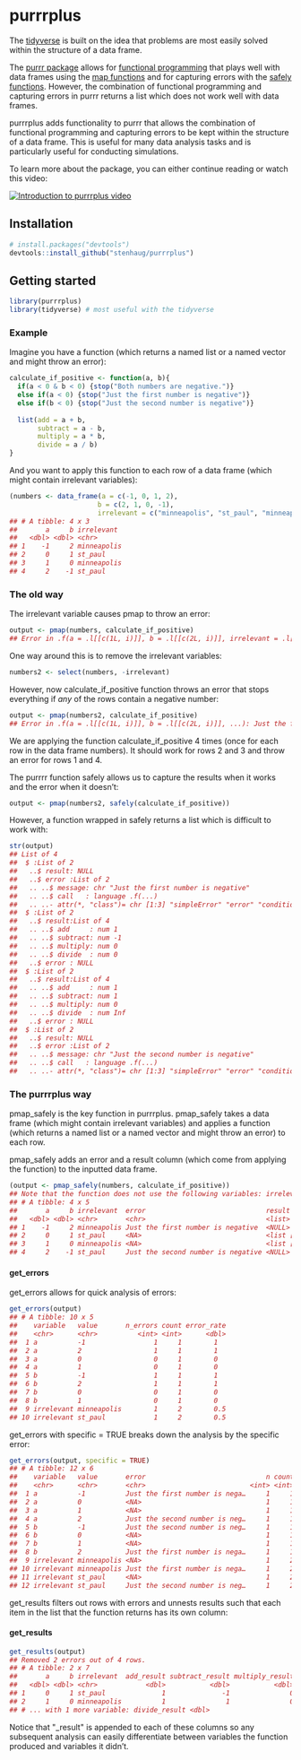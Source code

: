 
# purrrplus 

The [tidyverse](https://www.tidyverse.org/) is built on the idea that
problems are most easily solved within the structure of a data frame.

The [purrr package](https://purrr.tidyverse.org/) allows for [functional
programming](http://adv-r.had.co.nz/Functional-programming.html) that
plays well with data frames using the [map
functions](https://purrr.tidyverse.org/reference/map2.html) and for
capturing errors with the [safely
functions](https://purrr.tidyverse.org/reference/safely.html). However,
the combination of functional programming and capturing errors in purrr
returns a list which does not work well with data frames.

purrrplus adds functionality to purrr that allows the combination of
functional programming and capturing errors to be kept within the
structure of a data frame. This is useful for many data analysis tasks
and is particularly useful for conducting simulations.

To learn more about the package, you can either continue reading or
watch this video:

[![Introduction to purrrplus
video](man/figures/video_thumbnail.png)](https://www.youtube.com/watch?v=7QWzuBiHDk8&list=PLLxj8fULvXwGOf8uHlL4Tr62oXSB5k_in)

## Installation

``` r
# install.packages("devtools")
devtools::install_github("stenhaug/purrrplus")
```

## Getting started

``` r
library(purrrplus)
library(tidyverse) # most useful with the tidyverse
```

### Example

Imagine you have a function (which returns a named list or a named
vector and might throw an error):

``` r
calculate_if_positive <- function(a, b){
  if(a < 0 & b < 0) {stop("Both numbers are negative.")}
  else if(a < 0) {stop("Just the first number is negative")}
  else if(b < 0) {stop("Just the second number is negative")}
  
  list(add = a + b,
       subtract = a - b,
       multiply = a * b,
       divide = a / b)
}
```

And you want to apply this function to each row of a data frame (which
might contain irrelevant variables):

``` r
(numbers <- data_frame(a = c(-1, 0, 1, 2),
                      b = c(2, 1, 0, -1),
                      irrelevant = c("minneapolis", "st_paul", "minneapolis", "st_paul")))
## # A tibble: 4 x 3
##       a     b irrelevant 
##   <dbl> <dbl> <chr>      
## 1    -1     2 minneapolis
## 2     0     1 st_paul    
## 3     1     0 minneapolis
## 4     2    -1 st_paul
```

### The old way

The irrelevant variable causes pmap to throw an error:

``` r
output <- pmap(numbers, calculate_if_positive)
## Error in .f(a = .l[[c(1L, i)]], b = .l[[c(2L, i)]], irrelevant = .l[[c(3L, : unused argument (irrelevant = .l[[c(3, i)]])
```

One way around this is to remove the irrelevant variables:

``` r
numbers2 <- select(numbers, -irrelevant)
```

However, now calculate\_if\_positive function throws an error that stops
everything if *any* of the rows contain a negative number:

``` r
output <- pmap(numbers2, calculate_if_positive)
## Error in .f(a = .l[[c(1L, i)]], b = .l[[c(2L, i)]], ...): Just the first number is negative
```

We are applying the function calculate\_if\_positive 4 times (once for
each row in the data frame numbers). It should work for rows 2 and 3 and
throw an error for rows 1 and 4.

The purrrr function safely allows us to capture the results when it
works and the error when it doesn’t:

``` r
output <- pmap(numbers2, safely(calculate_if_positive))
```

However, a function wrapped in safely returns a list which is difficult
to work with:

``` r
str(output)
## List of 4
##  $ :List of 2
##   ..$ result: NULL
##   ..$ error :List of 2
##   .. ..$ message: chr "Just the first number is negative"
##   .. ..$ call   : language .f(...)
##   .. ..- attr(*, "class")= chr [1:3] "simpleError" "error" "condition"
##  $ :List of 2
##   ..$ result:List of 4
##   .. ..$ add     : num 1
##   .. ..$ subtract: num -1
##   .. ..$ multiply: num 0
##   .. ..$ divide  : num 0
##   ..$ error : NULL
##  $ :List of 2
##   ..$ result:List of 4
##   .. ..$ add     : num 1
##   .. ..$ subtract: num 1
##   .. ..$ multiply: num 0
##   .. ..$ divide  : num Inf
##   ..$ error : NULL
##  $ :List of 2
##   ..$ result: NULL
##   ..$ error :List of 2
##   .. ..$ message: chr "Just the second number is negative"
##   .. ..$ call   : language .f(...)
##   .. ..- attr(*, "class")= chr [1:3] "simpleError" "error" "condition"
```

### The purrrplus way

pmap\_safely is the key function in purrrplus. pmap\_safely takes a data
frame (which might contain irrelevant variables) and applies a function
(which returns a named list or a named vector and might throw an error)
to each row.

pmap\_safely adds an error and a result column (which come from applying
the function) to the inputted data frame.

``` r
(output <- pmap_safely(numbers, calculate_if_positive))
## Note that the function does not use the following variables: irrelevant
## # A tibble: 4 x 5
##       a     b irrelevant  error                              result    
##   <dbl> <dbl> <chr>       <chr>                              <list>    
## 1    -1     2 minneapolis Just the first number is negative  <NULL>    
## 2     0     1 st_paul     <NA>                               <list [4]>
## 3     1     0 minneapolis <NA>                               <list [4]>
## 4     2    -1 st_paul     Just the second number is negative <NULL>
```

#### get\_errors

get\_errors allows for quick analysis of errors:

``` r
get_errors(output)
## # A tibble: 10 x 5
##    variable   value       n_errors count error_rate
##    <chr>      <chr>          <int> <int>      <dbl>
##  1 a          -1                 1     1        1  
##  2 a          2                  1     1        1  
##  3 a          0                  0     1        0  
##  4 a          1                  0     1        0  
##  5 b          -1                 1     1        1  
##  6 b          2                  1     1        1  
##  7 b          0                  0     1        0  
##  8 b          1                  0     1        0  
##  9 irrelevant minneapolis        1     2        0.5
## 10 irrelevant st_paul            1     2        0.5
```

get\_errors with specific = TRUE breaks down the analysis by the
specific error:

``` r
get_errors(output, specific = TRUE)
## # A tibble: 12 x 6
##    variable   value       error                              n count  rate
##    <chr>      <chr>       <chr>                          <int> <int> <dbl>
##  1 a          -1          Just the first number is nega…     1     1   1  
##  2 a          0           <NA>                               1     1   1  
##  3 a          1           <NA>                               1     1   1  
##  4 a          2           Just the second number is neg…     1     1   1  
##  5 b          -1          Just the second number is neg…     1     1   1  
##  6 b          0           <NA>                               1     1   1  
##  7 b          1           <NA>                               1     1   1  
##  8 b          2           Just the first number is nega…     1     1   1  
##  9 irrelevant minneapolis <NA>                               1     2   0.5
## 10 irrelevant minneapolis Just the first number is nega…     1     2   0.5
## 11 irrelevant st_paul     <NA>                               1     2   0.5
## 12 irrelevant st_paul     Just the second number is neg…     1     2   0.5
```

get\_results filters out rows with errors and unnests results such that
each item in the list that the function returns has its own column:

#### get\_results

``` r
get_results(output)
## Removed 2 errors out of 4 rows.
## # A tibble: 2 x 7
##       a     b irrelevant  add_result subtract_result multiply_result
##   <dbl> <dbl> <chr>            <dbl>           <dbl>           <dbl>
## 1     0     1 st_paul              1              -1               0
## 2     1     0 minneapolis          1               1               0
## # ... with 1 more variable: divide_result <dbl>
```

Notice that "\_result" is appended to each of these columns so any
subsequent analysis can easily differentiate between variables the
function produced and variables it didn’t.
